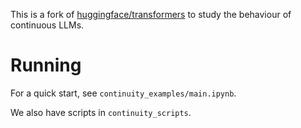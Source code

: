 This is a fork of [huggingface/transformers](https://github.com/huggingface/transformers) to study the behaviour of continuous LLMs.

# Running

For a quick start, see `continuity_examples/main.ipynb`.

We also have scripts in `continuity_scripts`.
